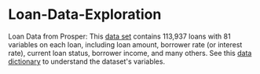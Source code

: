 # Loan-Data-Exploration
Loan Data from Prosper: This [data set](https://www.google.com/url?q=https://s3.amazonaws.com/udacity-hosted-downloads/ud651/prosperLoanData.csv&sa=D&ust=1581581520570000) contains 113,937 loans with 81 variables on each loan, including loan amount, borrower rate (or interest rate), current loan status, borrower income, and many others. See this [data dictionary](https://www.google.com/url?q=https://docs.google.com/spreadsheet/ccc?key%3D0AllIqIyvWZdadDd5NTlqZ1pBMHlsUjdrOTZHaVBuSlE%26usp%3Dsharing&sa=D&ust=1554486256024000) to understand the dataset's variables.
